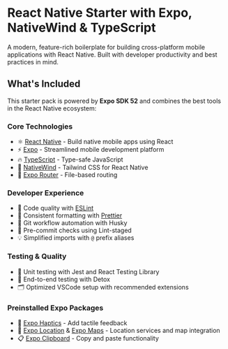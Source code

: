 # React Native Starter with Expo, NativeWind & TypeScript

A modern, feature-rich boilerplate for building cross-platform mobile applications with React Native. Built with developer productivity and best practices in mind.

## What's Included

This starter pack is powered by **Expo SDK 52** and combines the best tools in the React Native ecosystem:

### Core Technologies
- ⚛️ [React Native](https://reactnative.dev) - Build native mobile apps using React
- ⚡ [Expo](https://expo.dev) - Streamlined mobile development platform
- 🔥 [TypeScript](https://www.typescriptlang.org) - Type-safe JavaScript
- 💎 [NativeWind](https://www.nativewind.dev) - Tailwind CSS for React Native
- 📁 [Expo Router](https://docs.expo.dev/router/introduction/) - File-based routing

### Developer Experience
- 📏 Code quality with [ESLint](https://eslint.org)
- 💖 Consistent formatting with [Prettier](https://prettier.io)
- 🦊 Git workflow automation with Husky
- 🚫 Pre-commit checks using Lint-staged
- 💡 Simplified imports with `@` prefix aliases

### Testing & Quality
- 🦺 Unit testing with Jest and React Testing Library
- 🧪 End-to-end testing with Detox
- 🗂 Optimized VSCode setup with recommended extensions

### Preinstalled Expo Packages
- 📳 [Expo Haptics](https://docs.expo.dev/versions/latest/sdk/haptics/) - Add tactile feedback
- 📍 [Expo Location](https://docs.expo.dev/versions/latest/sdk/location/) & [Expo Maps](https://docs.expo.dev/versions/latest/sdk/map-view/) - Location services and map integration
- 📋 [Expo Clipboard](https://docs.expo.dev/versions/latest/sdk/clipboard/) - Copy and paste functionality